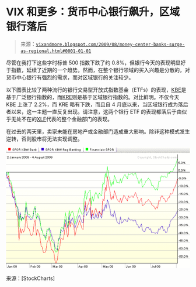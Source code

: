 <!--yml

分类：未分类

日期：2024-05-18 17:35:12

-->

# VIX 和更多：货币中心银行飙升，区域银行落后

> 来源：[`vixandmore.blogspot.com/2009/08/money-center-banks-surge-as-regional.html#0001-01-01`](http://vixandmore.blogspot.com/2009/08/money-center-banks-surge-as-regional.html#0001-01-01)

尽管在我打下这些字时标普 500 指数下跌了约 0.8%，但银行今天的表现明显好于指数，延续了近期的一个趋势。然而，在整个银行领域的买入兴趣是分散的，对货币中心银行有强烈的需求，而对区域银行的关注较少。

以下图表比较了两种流行的银行交易型开放式指数基金（ETFs）的表现，[KBE](http://vixandmore.blogspot.com/search/label/KBE)是基于广泛银行指数的，而[KRE](http://vixandmore.blogspot.com/search/label/KRE)则是基于区域银行指数的。对比鲜明。不仅今天 KBE 上涨了 2.2%，而 KRE 略有下跌，而且自 4 月底以来，当区域银行成为落后者以来，这一主题一直反复出现。请注意，这两个银行 ETF 的表现都落后于由似乎无处不在的[XLF](http://vixandmore.blogspot.com/search/label/XLF)代表的整个金融部门的表现。

在过去的两天里，卖家未能在房地产或金融部门造成重大影响。除非这种模式发生逆转，否则股市将无法实现调整。

![](img/c55aa18917646b4c1d45591f80c1a449.png)

来源：[StockCharts]
